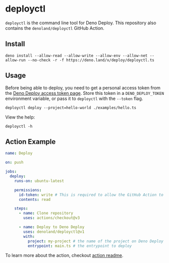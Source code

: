 # deployctl

`deployctl` is the command line tool for Deno Deploy. This repository also
contains the `denoland/deployctl` GitHub Action.

## Install

```shell
deno install --allow-read --allow-write --allow-env --allow-net --allow-run --no-check -r -f https://deno.land/x/deploy/deployctl.ts
```

## Usage

Before being able to deploy, you need to get a personal access token from the
[Deno Deploy access token page](https://dash.deno.com/user/access-tokens). Store
this token in a `DENO_DEPLOY_TOKEN` environment variable, or pass it to
`deployctl` with the `--token` flag.

```shell
deployctl deploy --project=hello-world ./examples/hello.ts
```

View the help:

```shell
deployctl -h
```

## Action Example

```yml
name: Deploy

on: push

jobs:
  deploy:
    runs-on: ubuntu-latest

    permissions:
      id-token: write # This is required to allow the GitHub Action to authenticate with Deno Deploy.
      contents: read

    steps:
      - name: Clone repository
        uses: actions/checkout@v3

      - name: Deploy to Deno Deploy
        uses: denoland/deployctl@v1
        with:
          project: my-project # the name of the project on Deno Deploy
          entrypoint: main.ts # the entrypoint to deploy
```

To learn more about the action, checkout [action readme]((./action/README.md)).
